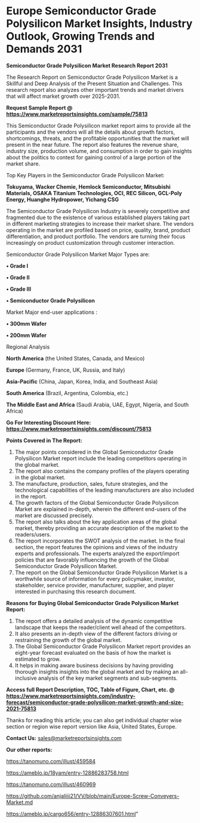  # Europe Semiconductor Grade Polysilicon Market Insights, Industry Outlook, Growing Trends and Demands 2031

<strong>Semiconductor Grade Polysilicon Market Research Report 2031</strong>

The Research Report on Semiconductor Grade Polysilicon Market is a Skillful and Deep Analysis of the Present Situation and Challenges. This research report also analyzes other important trends and market drivers that will affect market growth over 2025-2031.

<strong>Request Sample Report @ <a href=https://www.marketreportsinsights.com/sample/75813>https://www.marketreportsinsights.com/sample/75813</a></strong>

This Semiconductor Grade Polysilicon market report aims to provide all the participants and the vendors will all the details about growth factors, shortcomings, threats, and the profitable opportunities that the market will present in the near future. The report also features the revenue share, industry size, production volume, and consumption in order to gain insights about the politics to contest for gaining control of a large portion of the market share.

Top Key Players in the Semiconductor Grade Polysilicon Market:

<strong>Tokuyama, Wacker Chemie, Hemlock Semiconductor, Mitsubishi Materials, OSAKA Titanium Technologies, OCI, REC Silicon, GCL-Poly Energy, Huanghe Hydropower, Yichang CSG</strong>

The Semiconductor Grade Polysilicon Industry is severely competitive and fragmented due to the existence of various established players taking part in different marketing strategies to increase their market share. The vendors operating in the market are profiled based on price, quality, brand, product differentiation, and product portfolio. The vendors are turning their focus increasingly on product customization through customer interaction.

Semiconductor Grade Polysilicon Market Major Types are:

<strong>• Grade I

• Grade II

• Grade III

• Semiconductor Grade Polysilicon</strong>

Market Major end-user applications :

<strong>• 300mm Wafer

• 200mm Wafer</strong>

Regional Analysis

</u><strong><b>North America</b></strong> (the United States, Canada, and Mexico)

<strong><b>Europe </b></strong>(Germany, France, UK, Russia, and Italy)

<strong><b>Asia-Pacific</b></strong> (China, Japan, Korea, India, and Southeast Asia)

<strong><b>South America</b></strong> (Brazil, Argentina, Colombia, etc.)

<strong><b>The Middle East and Africa</b></strong> (Saudi Arabia, UAE, Egypt, Nigeria, and South Africa)

<strong>Go For Interesting Discount Here: <a href=https://www.marketreportsinsights.com/discount/75813>https://www.marketreportsinsights.com/discount/75813</a></strong>

<strong>Points Covered in The Report:</strong>
<ol>
  <li>The major points considered in the Global Semiconductor Grade Polysilicon Market report include the leading competitors operating in the global market.</li>
  <li>The report also contains the company profiles of the players operating in the global market.</li>
  <li>The manufacture, production, sales, future strategies, and the technological capabilities of the leading manufacturers are also included in the report.</li>
  <li>The growth factors of the Global Semiconductor Grade Polysilicon Market are explained in-depth, wherein the different end-users of the market are discussed precisely.</li>
  <li>The report also talks about the key application areas of the global market, thereby providing an accurate description of the market to the readers/users.</li>
  <li>The report incorporates the SWOT analysis of the market. In the final section, the report features the opinions and views of the industry experts and professionals. The experts analyzed the export/import policies that are favorably influencing the growth of the Global Semiconductor Grade Polysilicon Market.</li>
  <li>The report on the Global Semiconductor Grade Polysilicon Market is a worthwhile source of information for every policymaker, investor, stakeholder, service provider, manufacturer, supplier, and player interested in purchasing this research document.</li>
</ol>
<strong>Reasons for Buying Global Semiconductor Grade Polysilicon Market Report:</strong>

<ol>
  <li>The report offers a detailed analysis of the dynamic competitive landscape that keeps the reader/client well ahead of the competitors.</li>
  <li>It also presents an in-depth view of the different factors driving or restraining the growth of the global market.</li>
  <li>The Global Semiconductor Grade Polysilicon Market report provides an eight-year forecast evaluated on the basis of how the market is estimated to grow.</li>
  <li>It helps in making aware business decisions by having providing thorough insights insights into the global market and by making an all-inclusive analysis of the key market segments and sub-segments.</li>
</ol>
<strong>Access full Report Description, TOC, Table of Figure, Chart, etc. @ <a href=https://www.marketreportsinsights.com/industry-forecast/semiconductor-grade-polysilicon-market-growth-and-size-2021-75813>https://www.marketreportsinsights.com/industry-forecast/semiconductor-grade-polysilicon-market-growth-and-size-2021-75813</a></strong>


Thanks for reading this article; you can also get individual chapter wise section or region wise report version like Asia, United States, Europe.

<strong>Contact Us:</strong>
sales@marketreportsinsights.com

<strong>Our other reports:</strong>

<a href=https://tanomuno.com/illust/459584>https://tanomuno.com/illust/459584</a>

<a href=https://ameblo.jp/18yam/entry-12886283758.html>https://ameblo.jp/18yam/entry-12886283758.html</a>

<a href=https://tanomuno.com/illust/460969>https://tanomuno.com/illust/460969</a>

<a href=https://github.com/anjaliiii21/VV/blob/main/Europe-Screw-Conveyers-Market.md>https://github.com/anjaliiii21/VV/blob/main/Europe-Screw-Conveyers-Market.md</a>

<a href=https://ameblo.jp/cargo656/entry-12886307601.html>https://ameblo.jp/cargo656/entry-12886307601.html</a>"
